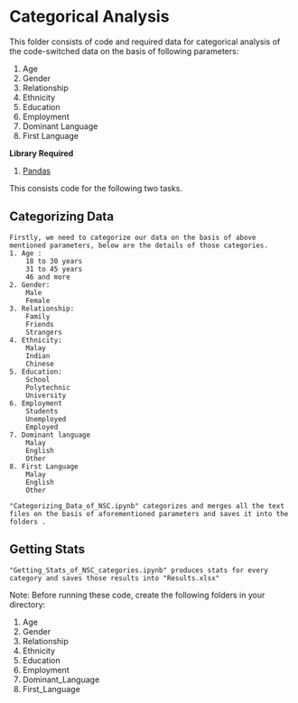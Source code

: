 # Categorical Analysis
This folder consists of code and required data for categorical analysis of the code-switched data on the basis of following parameters:
1. Age
2. Gender
3. Relationship
4. Ethnicity
5. Education
6. Employment
7. Dominant Language 
8. First Language

**Library Required**
1. [Pandas](https://pandas.pydata.org/docs/getting_started/install.html)

This consists code for the following two tasks.
## Categorizing Data
    Firstly, we need to categorize our data on the basis of above mentioned parameters, below are the details of those categories.
    1. Age :
        18 to 30 years 
        31 to 45 years
        46 and more
    2. Gender: 
        Male
        Female
    3. Relationship:
        Family
        Friends
        Strangers
    4. Ethnicity:
        Malay
        Indian 
        Chinese
    5. Education:
        School
        Polytechnic
        University
    6. Employment
        Students
        Unemployed
        Employed
    7. Dominant language
        Malay
        English
        Other
    8. First Language
        Malay
        English
        Other

    "Categorizing_Data_of_NSC.ipynb" categorizes and merges all the text files on the basis of aforementioned parameters and saves it into the folders .

## Getting Stats
    "Getting_Stats_of_NSC_categories.ipynb" produces stats for every category and saves those results into "Results.xlsx"


Note: Before running these code, create the following folders in your directory:
1. Age
2. Gender
3. Relationship
4. Ethnicity
5. Education
6. Employment
7. Dominant_Language 
8. First_Language